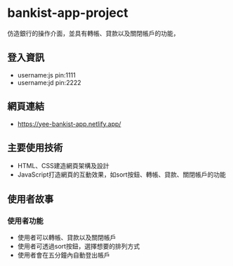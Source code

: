 # bankist-app-project

仿造銀行的操作介面，並具有轉帳、貸款以及關閉帳戶的功能，

## 登入資訊
- username:js pin:1111
- username:jd pin:2222

## 網頁連結

- https://yee-bankist-app.netlify.app/

## 主要使用技術

- HTML、CSS建造網頁架構及設計
- JavaScript打造網頁的互動效果，如sort按鈕、轉帳、貸款、關閉帳戶的功能

## 使用者故事

### 使用者功能
- 使用者可以轉帳、貸款以及關閉帳戶
- 使用者可透過sort按鈕，選擇想要的排列方式
- 使用者會在五分鐘內自動登出帳戶
